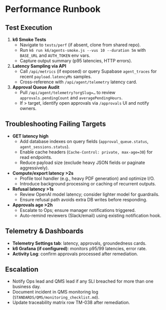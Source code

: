 # Performance Runbook

## Test Execution
1. **k6 Smoke Tests**
   - Navigate to `tests/perf` (if absent, clone from shared repo).
   - Run `k6 run k6/agents-smoke.js --vus 10 --duration 5m` with `BASE_URL` and `AUTH_TOKEN` env vars.
   - Capture output summary (p95 latencies, HTTP errors).
2. **Latency Sampling via API**
   - Call `/api/metrics` (if exposed) or query Supabase `agent_traces` for recent `payload.latencyMs` samples.
   - Cross-reference with `/api/agent/telemetry` latency card.
3. **Approval Queue Audit**
   - Pull `/api/agent/telemetry?orgSlug=…` to review `approvals.pendingCount` and `averagePendingHours`.
   - If > target, identify open approvals via `/approvals` UI and notify owners.

## Troubleshooting Failing Targets
- **GET latency high**
  - Add database indexes on query fields (`approval_queue.status`, `agent_sessions.status`).
  - Enable cache headers (`Cache-Control: private, max-age=30`) for read endpoints.
  - Reduce payload size (exclude heavy JSON fields or paginate aggressively).
- **Compute/export latency >2s**
  - Profile tool handler (e.g., heavy PDF generation) and optimize I/O.
  - Introduce background processing or caching of recurrent outputs.
- **Refusal latency >1s**
  - Review OpenAI model latency; consider lighter model for guardrails.
  - Ensure refusal path avoids extra DB writes before responding.
- **Approvals age >2h**
  - Escalate to Ops; ensure manager notifications triggered.
  - Auto-remind reviewers (Slack/email) using existing notification hook.

## Telemetry & Dashboards
- **Telemetry Settings tab**: latency, approvals, groundedness cards.
- **k6 Grafana (if configured)**: monitors p95/99 latencies, error rate.
- **Activity Log**: confirm approvals processed after remediation.

## Escalation
- Notify Ops lead and QMS lead if any SLI breached for more than one business day.
- Document incident in QMS monitoring log (`STANDARDS/QMS/monitoring_checklist.md`).
- Update traceability matrix row TM-038 after remediation.

